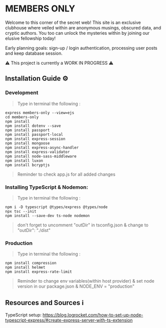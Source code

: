# MEMBERS ONLY
Welcome to this corner of the secret web! This site is an exclusive clubhouse where veiled within are anonymous musings, obscured data, and cryptic authors. You too can unlock the mysteries within by joining our elusive fellowship today!

Early planning goals: sign-up / login authentication, processing user posts and keep database session.


⚠️ This project is currently a WORK IN PROGRESS ⚠️


## Installation Guide ⚙️
### Development
> Type in terminal the following : 
``` 
express members-only --view=ejs
cd members-only
npm install 
npm install dotenv --save
npm install passport
npm install passport-local
npm install express-session
npm install mongoose
npm install express-async-handler
npm install express-validator
npm install node-sass-middleware
npm install luxon 
npm install bcryptjs
```

> Reminder to check app.js for all added changes 

### Installing TypeScript & Nodemon:
> Type in terminal the following : 
```
npm i -D typescript @types/express @types/node
npx tsc --init
npm install --save-dev ts-node nodemon
```

> don't forget to uncomment "outDir" in tsconfig.json & change to "outDir": "./dist"

### Production
> Type in terminal the following : 
```
npm install compression
npm install helmet
npm install express-rate-limit
```
> Reminder to change env variables(within host provider) & set node version in our package.json & NODE_ENV = "production"


## Resources and Sources ℹ️
TypeScript setup: https://blog.logrocket.com/how-to-set-up-node-typescript-express/#create-express-server-with-ts-extension
